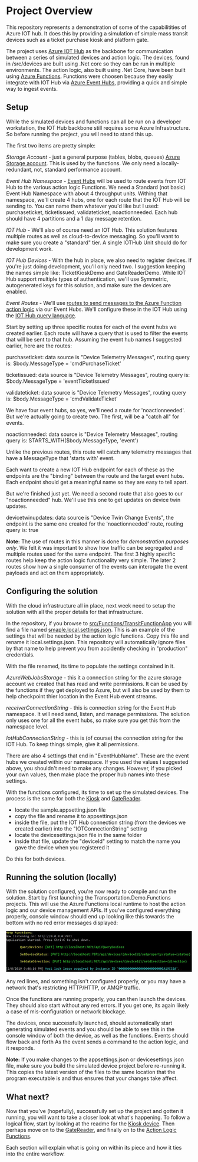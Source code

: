 # Project Overview
This repository represents a demonstration of some of the capabilitities of Azure IOT hub. It does this by providing a simulation of simple mass transit devices such as a ticket purchase kiosk and platform gate.

The project uses [Azure IOT Hub](https://azure.microsoft.com/en-us/services/iot-hub/) as the backbone for communication between a series of simulated devices and action logic. The devices, found in /src/devices are built using .Net core so they can be run in multiple environments. The action logic, also built using .Net Core, have been built using [Azure Functions](https://azure.microsoft.com/en-us/services/functions/). Functions were choosen because they easily integrate with IOT Hub via [Azure Event Hubs](https://azure.microsoft.com/en-us/services/event-hubs/), providing a quick and simple way to ingest events.

## Setup
While the simulated devices and functions can all be run on a developer workstation, the IOT Hub backbone still requires some Azure Infrastructure. So before running the project, you will need to stand this up.

The first two items are pretty simple:

*Storage Account* - just a general purpose (tables, blobs, queues) [Azure Storage account](https://azure.microsoft.com/en-us/services/storage/). This is used by the functions. We only need a locally-redundant, not, standard performance account. 

*Event Hub Namespace* - [Event Hubs](https://azure.microsoft.com/en-us/services/event-hubs/) will be used to route events from IOT Hub to the various action logic Functions. We need a Standard (not basic) Event Hub Namespace with about 4 throughput units. Withing that namespace, we'll create 4 hubs, one for each route that the IOT Hub will be sending to. You can name them whatever you'd like but I used: purchaseticket, ticketissued, validateticket, noactionneeded. Each hub should have 4 partitions and a 1 day message retention.

*IOT Hub* - We'll also of course need an IOT Hub. This solution features multiple routes as well as cloud-to-device messaging. So you'll want to make sure you create a "standard" tier. A single IOTHub Unit should do for development work.

*IOT Hub Devices* - With the hub in place, we also need to register devices. If you're just doing development, you'll only need two. I suggestion keeping the names simple like: TicketKioskDemo and GateReaderDemo. While IOT Hub support multiple types of authentication, we'll use Symmetric, autogenerated keys for this solution, and make sure the devices are enabled.

*Event Routes* - We'll use [routes to send messages to the Azure Function action logic](https://azure.microsoft.com/en-us/blog/azure-iot-hub-message-routing-enhances-device-telemetry-and-optimizes-iot-infrastructure-resources/) via our Event Hubs. We'll configure these in the IOT Hub using the [IOT Hub query language](https://docs.microsoft.com/en-us/azure/iot-hub/iot-hub-devguide-query-language).

Start by setting up three specific routes for each of the event hubs we created earlier. Each route will have a query that is used to filter the events that will be sent to that hub. Assuming the event hub names I suggested earlier, here are the routes:

purchaseticket: data source is "Device Telemetry Messages", routing query is: $body.MessageType = 'cmdPurchaseTicket'

ticketissued: data source is "Device Telemetry Messages", routing query is: $body.MessageType = 'eventTicketIssued'

validateticket: data source is "Device Telemetry Messages", routing query is: $body.MessageType = 'cmdValidateTicket'

We have four event hubs, so yes, we'll need a route for  'noactionneeded'. But we're actually going to create two. The first, will be a "catch all" for events.

noactionneeded: data source is "Device Telemetry Messages", routing query is: STARTS_WITH($body.MessageType, 'event')

Unlike the previous routes, this route will catch any telemetry messages that have a MessageType that 'starts with' event. 

Each want to create a new IOT Hub endpoint for each of these as the endpoints are the "binding" between the route and the target event hubs. Each endpoint should get a meaningful name so they are easy to tell apart.

But we're finished just yet. We need a second route that also goes to our "noactionneeded" hub. We'll use this one to get updates on device twin updates.

devicetwinupdates: data source is "Device Twin Change Events", the endpoint is the same one created for the 'noactionneeded' route, routing query is: true

**Note:** The use of routes in this manner is done for *demonstration purposes only*. We felt it was important to show how traffic can be segregated and multiple routes used for the same endpoint. The first 3 highly specific routes help keep the action logic functionality very simple. The later 2 routes show how a single consumer of the events can interogate the event payloads and act on them appropriately. 

## Configuring the solution
With the cloud infrastructure all in place, next week need to setup the solution with all the proper details for that infrastructure. 

In the repository, if you browse to [src/Functions/TransitFunctionApp](./src/Functions/TransitFunctionApp) you will find a file named [smaple.local.settings.json](./src/Functions/TransitFunctionApp/sample.local.settings.json). This is an example of the settings that will be needed by the action logic functions. Copy this file and rename it local.settings.json. This repository will automatically ignore files by that name to help prevent you from accidently checking in "production" credentials. 

With the file renamed, its time to populate the settings contained in it. 

*AzureWebJobsStorage* - this it a connection string for the azure storage account we created that has read and write permissions. It can be used by the functions if they get deployed to Azure, but will also be used by them to help checkpoint thier location in the Event Hub event streams.

*receiverConnectionString*  - this is connection string for the Event Hub namespace. It will need send, listen, and manage permissions. The solution only uses one for all the event hubs, so make sure you get this from the namespace level.

*IotHubConnectionString* - this is (of course) the connection string for the IOT Hub. To keep things simple, give it all permissions. 

There are also 4 settings that end in "EventHubName". These are the event hubs we created within our namespace. If you used the values I suggested above, you shouldn't need to make any changes. However, if you picked your own values, then make place the proper hub names into these settings. 

With the functions configured, its time to set up the simulated devices. The process is the same for both the [Kiosk](./src/Devices/Kiosk) and [GateReader](./src/Devices/GateReader).

- locate the sample.appsetting.json file
- copy the file and rename it to appsettings.json
- inside the file, put the IOT Hub connection string (from the devices we created earlier) into the "IOTConnectionString" setting
- locate the devicesettings.json file in the same folder
- inside that file, update the "deviceId" setting to match the name you gave the device when you registered it

Do this for both devices.

## Running the solution (locally)
With the solution configured, you're now ready to compile and run the solution. Start by first launching the Transportation.Demo.Functions projects. This will use the Azure Functions local runtime to host the action logic and our device management APIs. If you've configured everything properly, console window should end up looking like this towards the bottom with no red error messages displayed:

![Successful Function Startup](./functionstartup.jpg)

Any red lines, and something isn't configured properly, or you may have a network that's restricting HTTP/HTTP, or AMQP traffic.

Once the functions are running properly, you can then launch the devices. They should also start without any red errors. If you get one, its again likely a case of mis-configuration or network blockage. 

The devices, once successfully launched, should automatically start generating simulated events and you should be able to see this in the console window of both the device, as well as the functions. Events should flow back and forth As the event sends a command to the action logic, and it responds.

**Note:** If you make changes to the appsettings.json or devicesettings.json file, make sure you build the simulated device project before re-running it. This copies the latest version of the files to the same location that the program executable is and thus ensures that your changes take affect.

## What next?
Now that you've (hopefully), successfully set up the project and gotten it running, you will want to take a closer look at what's happening. To follow a logical flow, start by looking at the readme for the [Kiosk device](./src/Devices/Kiosk). Then perhaps move on to the [GateReader](./src/Devices/GateReader), and finally on to the [Action Logic Functions](./src/Functions).

Each section will explain what is going on within its piece and how it ties into the entire workflow.